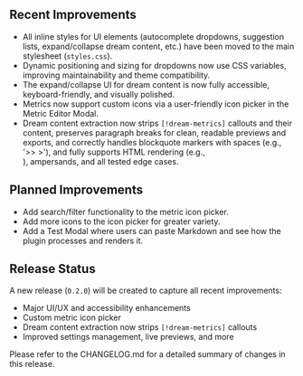 ## Recent Improvements

- All inline styles for UI elements (autocomplete dropdowns, suggestion lists, expand/collapse dream content, etc.) have been moved to the main stylesheet (`styles.css`).
- Dynamic positioning and sizing for dropdowns now use CSS variables, improving maintainability and theme compatibility.
- The expand/collapse UI for dream content is now fully accessible, keyboard-friendly, and visually polished.
- Metrics now support custom icons via a user-friendly icon picker in the Metric Editor Modal.
- Dream content extraction now strips `[!dream-metrics]` callouts and their content, preserves paragraph breaks for clean, readable previews and exports, and correctly handles blockquote markers with spaces (e.g., '>> >'), and fully supports HTML rendering (e.g., <br>), ampersands, and all tested edge cases.

## Planned Improvements

- Add search/filter functionality to the metric icon picker.
- Add more icons to the icon picker for greater variety.
- Add a Test Modal where users can paste Markdown and see how the plugin processes and renders it.

## Release Status

A new release (`0.2.0`) will be created to capture all recent improvements:
- Major UI/UX and accessibility enhancements
- Custom metric icon picker
- Dream content extraction now strips `[!dream-metrics]` callouts
- Improved settings management, live previews, and more

Please refer to the CHANGELOG.md for a detailed summary of changes in this release. 
